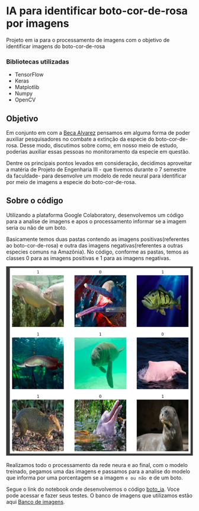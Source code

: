 # IA para identificar boto-cor-de-rosa por imagens 
Projeto em ia para o processamento de imagens com o objetivo de identificar imagens do boto-cor-de-rosa

### Bibliotecas utilizadas
- TensorFlow
- Keras
- Matplotlib
- Numpy
- OpenCV

## Objetivo 
Em conjunto em com a [Beca Alvarez](https://github.com/BecaAlvarez) pensamos em alguma forma de poder auxiliar pesquisadores no combate a extinção da especie do boto-cor-de-rosa. Desse modo, discutimos sobre como, em nosso meio de estudo, poderias auxiliar essas pessoas no monitoramento da especie em questão.

Dentre os principais pontos levados em consideração, decidimos aproveitar a matéria de Projeto de Engenharia III - que tivemos durante o 7 semestre da faculdade- para desenvolve um modelo de rede neural para identificar por meio de imagens a especie do boto-cor-de-rosa.

## Sobre o código 
Utilizando a plataforma Google Colaboratory, desenvolvemos um código para a analise de imagens e apos o processamento informar se a imagem seria ou não de um boto. 

Basicamente temos duas pastas contendo as imagens positivas(referentes ao boto-cor-de-rosa) e outra das imagens negativas(referentes a outras especies comuns na Amazônia). No código, conforme as pastas, temos as classes 0 para as imagens positivas e 1 para as imagens negativas.

![classe](https://github.com/NathanSFon/Boto_Processamento_de_imagens/blob/main/Screeshots/Classes.png)

Realizamos todo o processamento da rede neura e ao final, com o modelo treinado, pegamos uma das imagens e passamos para a analise do modelo que informa por uma porcentagem se a imagem `e ou não `e de um boto. 

Segue o link do notebook onde desenvolvemos o código [boto_ia](https://colab.research.google.com/drive/1lieqv3eAjLTHn6RNGW2laqEFHoIZ6znb#scrollTo=yZrJpThKa00D). Voce pode acessar e fazer seus testes. 
O banco de imagens que utilizamos estão aqui [Banco de imagens](https://github.com/BecaAlvarez/RedeNeural_BotoCorDeRosa). 

